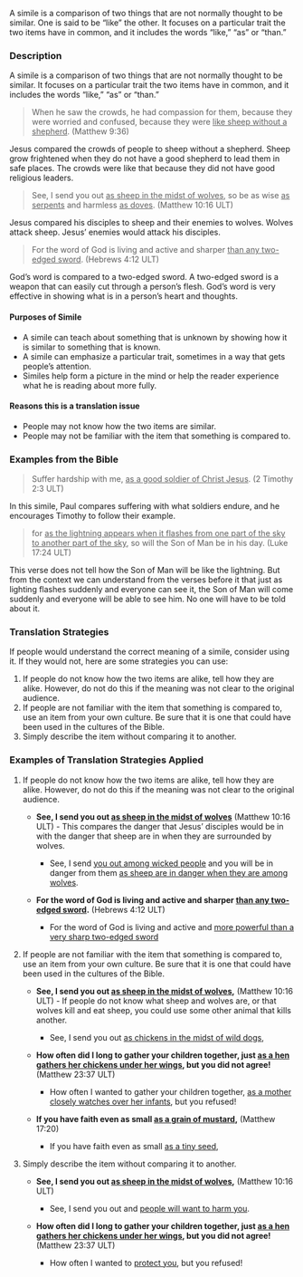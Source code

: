 
A simile is a comparison of two things that are not normally thought to be similar. One is said to be “like” the other. It focuses on a particular trait the two items have in common, and it includes the words “like,” “as” or “than.”

### Description

A simile is a comparison of two things that are not normally thought to be similar. It focuses on a particular trait the two items have in common, and it includes the words “like,” “as” or “than.”
>When he saw the crowds, he had compassion for them, because they were worried and confused, because they were <u>like sheep without a shepherd</u>. (Matthew 9:36)

Jesus compared the crowds of people to sheep without a shepherd. Sheep  grow frightened when they do not have a good shepherd to lead them in safe places. The crowds were like that because they did not have good religious leaders.
>See, I send you out <u>as sheep in the midst of wolves</u>, so be as  wise <u>as  serpents</u> and harmless <u>as  doves</u>. (Matthew 10:16 ULT)

Jesus compared his disciples to sheep and their enemies to wolves. Wolves attack sheep. Jesus’ enemies would attack his disciples.
>For the word of God is living and active and sharper <u>than any two-edged sword</u>. (Hebrews 4:12 ULT)

God’s word is compared to a two-edged sword. A two-edged sword is a weapon that can easily cut through a person’s flesh. God’s word is very effective in showing what is in a person’s heart and thoughts.

#### Purposes of Simile

* A simile can teach about something that is unknown by showing how it is similar to something that is known.
* A simile can emphasize a particular trait, sometimes in a way that gets people’s attention.
* Similes help form a picture in the mind or help the reader experience what he is reading about more fully.

#### Reasons this is a translation issue

* People may not know how the two items are similar.
* People may not be familiar with the item that something is compared to.

### Examples from the Bible

>Suffer hardship with me, <u>as a good soldier of Christ Jesus</u>.  (2 Timothy 2:3 ULT)

In this simile, Paul compares suffering with what soldiers endure, and he encourages Timothy to follow their example.
>for <u>as the lightning appears when it flashes from one part of the sky to another part of the sky</u>, so will the Son of Man be in his day.  (Luke 17:24 ULT)

This verse does not tell how the Son of Man will be like the lightning. But from the context we can understand from the verses before it that just as lighting flashes suddenly and everyone can see it, the Son of Man will come suddenly and everyone will be able to see him. No one will have to be told about it.

### Translation Strategies

If people would understand the correct meaning of a simile, consider using it. If they would not, here are some strategies you can use:

1. If people do not know how the two items are alike, tell how they are alike. However, do not do this if the meaning was not clear to the original audience.
1. If people are not familiar with the item that something is compared to, use an item from your own culture.  Be sure that it is one that could have been used in the cultures of the Bible.
1. Simply describe the item without comparing it to another.

### Examples of Translation Strategies Applied

1. If people do not know how the two items are alike, tell how they are alike. However, do not do this if the meaning was not clear to the original audience.

    * **See, I send you out <u>as sheep in the midst of wolves</u>** (Matthew 10:16 ULT) - This compares the danger that Jesus’ disciples would be in with the danger that sheep are in when they are surrounded by wolves.
        * See, I send <u>you out among wicked people</u> and you will be in danger from them <u>as sheep are in danger when they are among wolves</u>.

    * **For the word of God is living and active and sharper <u>than any two-edged sword</u>.** (Hebrews 4:12 ULT)
        * For the word of God is living and active and <u>more powerful than a very sharp two-edged sword</u>

1. If people are not familiar with the item that something is compared to, use an item from your own culture.  Be sure that it is one that could have been used in the cultures of the Bible.

    * **See, I send you out <u>as sheep in the midst of wolves</u>,** (Matthew 10:16 ULT) - If people do not know what sheep and wolves are, or that wolves kill and eat sheep, you could use some other animal that kills another.
        * See, I send you out <u>as chickens in the midst of wild dogs</u>,

    * **How often did I long to gather your children together, just <u>as a hen gathers her chickens under her wings</u>, but you did not agree!**  (Matthew 23:37 ULT)
        * How often I wanted to gather your children together, <u>as a mother closely watches over her infants</u>, but you refused!

    * **If you have faith even as small <u>as a grain of mustard</u>,** (Matthew 17:20)
        * If you have faith even as small <u>as a tiny seed</u>,

1. Simply describe the item without comparing it to another.

    * **See, I send you out <u>as sheep in the midst of wolves</u>,** (Matthew 10:16 ULT)
        * See, I send you out and <u>people will want to harm you</u>.

    * **How often did I long to gather your children together, just <u>as a hen gathers her chickens under her wings</u>, but you did not agree!**  (Matthew 23:37 ULT)
        * How often I wanted to <u>protect you</u>, but you refused!

